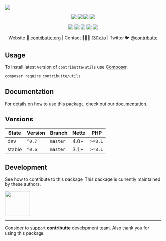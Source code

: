 ![](https://heatbadger.now.sh/github/readme/contributte/utils/)

<p align=center>
  <a href="https://github.com/contributte/utils/actions"><img src="https://badgen.net/github/checks/contributte/utils/master?cache=300"></a>
  <a href="https://coveralls.io/r/contributte/utils"><img src="https://badgen.net/coveralls/c/github/contributte/utils?cache=300"></a>
  <a href="https://packagist.org/packages/contributte/utils"><img src="https://badgen.net/packagist/dm/contributte/utils"></a>
  <a href="https://packagist.org/packages/contributte/utils"><img src="https://badgen.net/packagist/v/contributte/utils"></a>
</p>
<p align=center>
  <a href="https://packagist.org/packages/contributte/utils"><img src="https://badgen.net/packagist/php/contributte/utils"></a>
  <a href="https://github.com/contributte/utils"><img src="https://badgen.net/github/license/contributte/utils"></a>
  <a href="https://bit.ly/ctteg"><img src="https://badgen.net/badge/support/gitter/cyan"></a>
  <a href="https://bit.ly/cttfo"><img src="https://badgen.net/badge/support/forum/yellow"></a>
  <a href="https://contributte.org/partners.html"><img src="https://badgen.net/badge/sponsor/donations/F96854"></a>
</p>

<p align=center>
Website 🚀 <a href="https://contributte.org">contributte.org</a> | Contact 👨🏻‍💻 <a href="https://f3l1x.io">f3l1x.io</a> | Twitter 🐦 <a href="https://twitter.com/contributte">@contributte</a>
</p>

## Usage

To install latest version of `contributte/utils` use [Composer](https://getcomposer.org).

```bash
composer require contributte/utils
```

## Documentation

For details on how to use this package, check out our [documentation](.docs).

## Versions

| State       | Version | Branch   | Nette | PHP     |
|-------------|---------|----------|-------|---------|
| dev         | `^0.7`  | `master` | 4.0+  | `>=8.1` |
| stable      | `^0.6`  | `master` | 3.1+  | `>=8.1` |

## Development

See [how to contribute](https://contributte.org) to this package. This package is currently maintained by these authors.

<a href="https://github.com/f3l1x">
    <img width="80" height="80" src="https://avatars2.githubusercontent.com/u/538058?v=3&s=80">
</a>

-----

Consider to [support](https://contributte.org/partners) **contributte** development team.
Also thank you for using this package.
